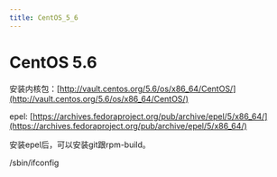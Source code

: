 ```yaml
---
title: CentOS_5_6
---
```


# CentOS 5.6

安装内核包：[http://vault.centos.org/5.6/os/x86_64/CentOS/](http://vault.centos.org/5.6/os/x86_64/CentOS/)

epel: [https://archives.fedoraproject.org/pub/archive/epel/5/x86_64/](https://archives.fedoraproject.org/pub/archive/epel/5/x86_64/)

安装epel后，可以安装git跟rpm-build。

/sbin/ifconfig